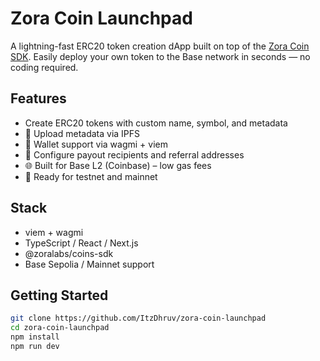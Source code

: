 # Zora Coin Launchpad

A lightning-fast ERC20 token creation dApp built on top of the [Zora Coin SDK](https://docs.zora.co). Easily deploy your own token to the Base network in seconds — no coding required.

## Features
-  Create ERC20 tokens with custom name, symbol, and metadata
- 🎨 Upload metadata via IPFS
- 👛 Wallet support via wagmi + viem
- 💸 Configure payout recipients and referral addresses
- 🌐 Built for Base L2 (Coinbase) – low gas fees
- 🧪 Ready for testnet and mainnet

## Stack
- viem + wagmi
- TypeScript / React / Next.js
- @zoralabs/coins-sdk
- Base Sepolia / Mainnet support

## Getting Started
```bash
git clone https://github.com/ItzDhruv/zora-coin-launchpad
cd zora-coin-launchpad
npm install
npm run dev
